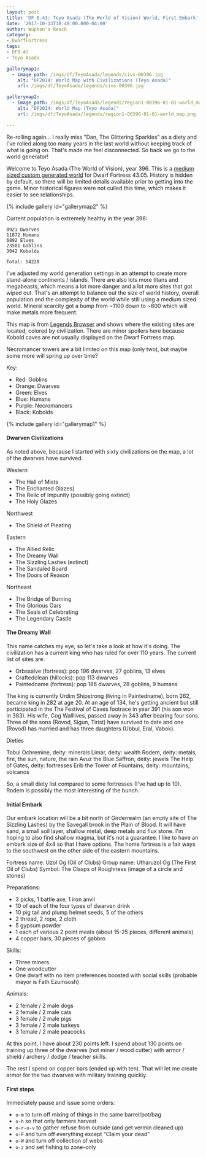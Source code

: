 ```yaml
---
layout: post
title: 'DF 0.43: Teyo Asada (The World of Vision) World, First Embark'
date: '2017-10-13T18:49:00.000-04:00'
author: Wuphon's Reach
category:
- DwarfFortress
tags:
- DF0.43
- Teyo Asada

gallerymap1:
  - image_path: /imgs/df/TeyoAsada/legends/civs-00396.jpg
    alt: "DF2014: World Map with Civilizations (Teyo Asada)"
    url: /imgs/df/TeyoAsada/legends/civs-00396.jpg

gallerymap2:
  - image_path: /imgs/df/TeyoAsada/legends/region1-00396-01-01-world_map.png
    alt: "DF2014: World Map (Teyo Asada)"
    url: /imgs/df/TeyoAsada/legends/region1-00396-01-01-world_map.png

---
```


Re-rolling again... I really miss "Dan, The Glittering Sparkles" as a diety and I've rolled along too many years in the last world without keeping track of what is going on.  That's made me feel disconnected.  So back we go to the world generator!

Welcome to Teyo Asada (The World of Vision), year 396.  This is a [medium sized custom generated world](/blog/imgs/df/TeyoAsada/legends/region1-world_gen_param.txt) for Dwarf Fortress 43.05.  History is hidden by default, so there will be limited details available prior to getting into the game.  Minor historical figures were not culled this time, which makes it easier to see relationships.

{% include gallery id="gallerymap2" %}

Current population is extremely healthy in the year 396:

	8921 Dwarves
	11872 Humans
	6892 Elves
	23501 Goblins
	3042 Kobolds

	Total: 54228

I've adjusted my world generation settings in an attempt to create more stand-alone continents / islands.  There are also lots more titans and megabeasts, which means a lot more danger and a lot more sites that got wiped out.  That's an attempt to balance out the size of world history, overall population and the complexity of the world while still using a medium sized world.  Mineral scarcity got a bump from ~1100 down to ~800 which will make metals more frequent.

This map is from [Legends Browser](https://github.com/robertjanetzko/LegendsBrowser) and shows where the existing sites are located, colored by civilization.  There are minor spoilers here because Kobold caves are not usually displayed on the Dwarf Fortress map.

Necromancer towers are a bit limited on this map (only two), but maybe some more will spring up over time?

Key:

- Red: Goblins
- Orange: Dwarves
- Green: Elves
- Blue: Humans
- Purple: Necromancers
- Black: Kobolds

{% include gallery id="gallerymap1" %}

#### Dwarven Civilizations

As noted above, because I started with sixty civilizations on the map, a lot of the dwarves have survived.

Western

- The Hall of Mists
- The Enchanted Glazes)
- The Relic of Impunity (possibly going extinct)
- The Holy Glazes

Northwest

- The Shield of Pleating

Eastern

- The Allied Relic
- The Dreamy Wall
- The Sizzling Lashes (extinct)
- The Sandaled Board
- The Doors of Reason

Northeast

- The Bridge of Burning
- The Glorious Oars
- The Seals of Celebrating
- The Legendary Castle

#### The Dreamy Wall

This name catches my eye, so let's take a look at how it's doing.  The civilization has a current king who has ruled for over 110 years.  The current list of sites are:

- Orbssalve (fortress): pop 196 dwarves, 27 goblins, 13 elves
- Craftedclean (hillocks): pop 113 dwarves
- Paintedname (fortress): pop 186 dwarves, 28 goblins, 9 humans

The king is currently Urdim Shipstrong (living in Paintedname), born 262, became king in 282 at age 20.  At an age of 134, he's getting ancient but still participated in the The Festival of Caves footrace in year 391 (his son won in 383).  His wife, Cog Walllives, passed away in 343 after bearing four sons.  Three of the sons (Rovod, Sigun, Tirist) have survived to date and one (Rovod) has married and has three daughters (Ubbul, Eral, Vabok).  

Dieties

  Tobul Ochremine, deity: minerals
  Limar, deity: wealth
  Rodem, deity: metals, fire, the sun, nature, the rain
  Avuz the Blue Saffron, deity: jewels
  The Help of Gates, deity: fortresses
  Erib the Tower of Fountains, deity: mountains, volcanos

So, a small diety list compared to some fortresses (I've had up to 10).  Rodem is possibly the most interesting of the bunch.

#### Initial Embark

Our embark location will be a bit north of Girderrealm (an empty site of The Sizzling Lashes) by the Savegall brook in the Plain of Blood.  It will have sand, a small soil layer, shallow metal, deep metals and flux stone.  I'm hoping to also find shallow magma, but it's not a guarantee.  I like to have an embark size of 4x4 so that I have options.  The home fortress is a fair ways to the southwest on the other side of the eastern mountains.

Fortress name: Uzol Og (Oil of Clubs)
Group name: Utharuzol Og (The First Oil of Clubs)
Symbol: The Clasps of Roughness (image of a circle and stones)

Preparations:

- 3 picks, 1 battle axe, 1 iron anvil
- 10 of each of the four types of dwarven drink
- 10 pig tail and plump helmet seeds, 5 of the others
- 2 thread, 2 rope, 2 cloth
- 5 gypsum powder
- 1 each of various 2 point meats (about 15-25 pieces, different animals)
- 4 copper bars, 30 pieces of gabbro

Skills:

- Three miners
- One woodcutter
- One dwarf with no item preferences boosted with social skills (probable mayor is Fath Ezumsosh)

Animals:

- 2 female / 2 male dogs
- 2 female / 2 male cats
- 3 female / 2 male pigs
- 3 female / 2 male turkeys
- 3 female / 2 male peacocks

At this point, I have about 230 points left.  I spend about 130 points on training up three of the dwarves (not miner / wood cutter) with armor / shield / archery / dodge / teacher skills.

The rest I spend on copper bars (ended up with ten).  That will let me create armor for the two dwarves with military training quickly.

#### First steps

Immediately pause and issue some orders:

- `o-m` to turn off mixing of things in the same barrel/pot/bag
- `o-h` so that only farmers harvest
- `o-r-o-v` to gather refuse from outside (and get vermin cleaned up)
- `o-F` and turn off everything except "Claim your dead"
- `o-W` and turn off collection of webs
- `o-z` and set fishing to zone-only
